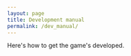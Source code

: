 ```yaml
---
layout: page
title: Development manual
permalink: /dev_manual/
---
```


Here's how to get the game's developed.
